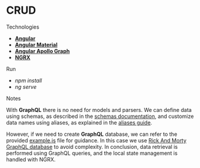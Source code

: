 # CRUD

Technologies

- **[Angular](https://angular.io)**
- **[Angular Material](https://material.angular.io)**
- **[Angular Apollo Graph](https://the-guild.dev/graphql/apollo-angular)**
- **[NGRX](https://ngrx.io)**

Run

- _npm install_
- _ng serve_

Notes

With **GraphQL** there is no need for models and parsers. We can define data using schemas, as described in the [schemas documentation](https://graphql.org/learn/schema/), and customize data names using aliases, as explained in the [aliases guide](https://graphql.org/learn/queries/).

However, if we need to create **GraphQL** database, we can refer to the provided [example.js](example.js) file for guidance. In this case we use [Rick And Morty GraphQL database](https://rickandmortyapi.com/) to avoid complexity. In conclusion, data retrieval is performed using GraphQL queries, and the local state management is handled with NGRX.
